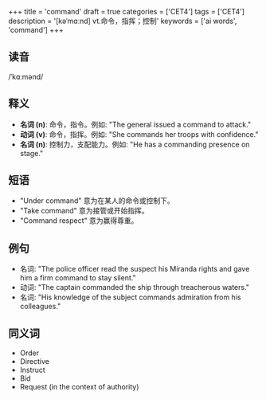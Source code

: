 +++
title = 'command'
draft = true
categories = ['CET4']
tags = ['CET4']
description = '[kəˈmɑːnd] vt.命令，指挥；控制'
keywords = ['ai words', 'command']
+++

## 读音
/ˈkɑːmənd/

## 释义
- **名词 (n)**: 命令，指令。例如: "The general issued a command to attack."
- **动词 (v)**: 命令，指挥。例如: "She commands her troops with confidence."
- **名词 (n)**: 控制力，支配能力。例如: "He has a commanding presence on stage."

## 短语
- "Under command" 意为在某人的命令或控制下。
- "Take command" 意为接管或开始指挥。
- "Command respect" 意为赢得尊重。

## 例句
- 名词: "The police officer read the suspect his Miranda rights and gave him a firm command to stay silent."
- 动词: "The captain commanded the ship through treacherous waters."
- 名词: "His knowledge of the subject commands admiration from his colleagues."

## 同义词
- Order
- Directive
- Instruct
- Bid
- Request (in the context of authority)
